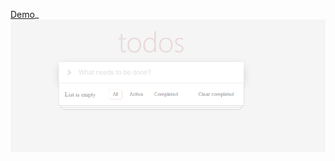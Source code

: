 
[Demo](https://todo-hh.vercel.app/)_
![](https://github.com/IK-Akmal/Todo/blob/main/screenshot.png)

